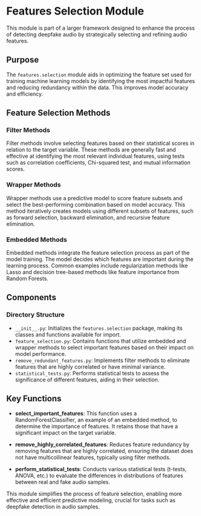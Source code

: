 # Features Selection Module

This module is part of a larger framework designed to enhance the process of detecting deepfake audio by strategically selecting and refining audio features.

## Purpose

The `features.selection` module aids in optimizing the feature set used for training machine learning models by identifying the most impactful features and reducing redundancy within the data. This improves model accuracy and efficiency.

## Feature Selection Methods

### Filter Methods
Filter methods involve selecting features based on their statistical scores in relation to the target variable. These methods are generally fast and effective at identifying the most relevant individual features, using tests such as correlation coefficients, Chi-squared test, and mutual information scores.

### Wrapper Methods
Wrapper methods use a predictive model to score feature subsets and select the best-performing combination based on model accuracy. This method iteratively creates models using different subsets of features, such as forward selection, backward elimination, and recursive feature elimination.

### Embedded Methods
Embedded methods integrate the feature selection process as part of the model training. The model decides which features are important during the learning process. Common examples include regularization methods like Lasso and decision tree-based methods like feature importance from Random Forests.

## Components

### Directory Structure

- `__init__.py`: Initializes the `features.selection` package, making its classes and functions available for import.
- `feature_selection.py`: Contains functions that utilize embedded and wrapper methods to select important features based on their impact on model performance.
- `remove_redundant_features.py`: Implements filter methods to eliminate features that are highly correlated or have minimal variance.
- `statistical_tests.py`: Performs statistical tests to assess the significance of different features, aiding in their selection.

## Key Functions

- **select_important_features**: This function uses a RandomForestClassifier, an example of an embedded method, to determine the importance of features. It retains those that have a significant impact on the target variable.
  
- **remove_highly_correlated_features**: Reduces feature redundancy by removing features that are highly correlated, ensuring the dataset does not have multicollinear features, typically using filter methods.
  
- **perform_statistical_tests**: Conducts various statistical tests (t-tests, ANOVA, etc.) to evaluate the differences in distributions of features between real and fake audio samples.


This module simplifies the process of feature selection, enabling more effective and efficient predictive modeling, crucial for tasks such as deepfake detection in audio samples.